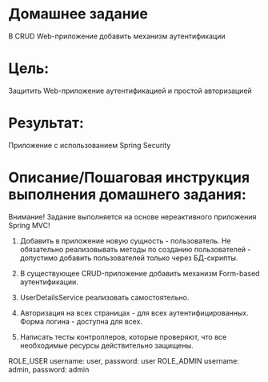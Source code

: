 # Домашнее задание
В CRUD Web-приложение добавить механизм аутентификации

# Цель:
Защитить Web-приложение аутентификацией и простой авторизацией

# Результат: 
Приложение с использованием Spring Security

# Описание/Пошаговая инструкция выполнения домашнего задания:

Внимание! Задание выполняется на основе нереактивного приложения Spring MVC!

1. Добавить в приложение новую сущность - пользователь. Не обязательно реализовывать методы по созданию пользователей - допустимо добавить пользователей только через БД-скрипты.

2. В существующее CRUD-приложение добавить механизм Form-based аутентификации.

3. UserDetailsService реализовать самостоятельно.

4. Авторизация на всех страницах - для всех аутентифицированных. Форма логина - доступна для всех.

5. Написать тесты контроллеров, которые проверяют, что все необходимые ресурсы действительно защищены.

ROLE_USER username: user, password: user
ROLE_ADMIN username: admin, password: admin